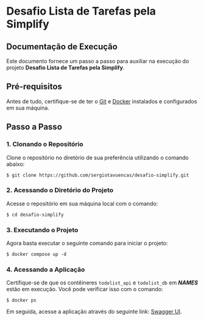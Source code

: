 # Desafio Lista de Tarefas pela Simplify

## Documentação de Execução
Este documento fornece um passo a passo para auxiliar na execução do projeto **Desafio Lista de Tarefas pela Simplify**.

## Pré-requisitos
Antes de tudo, certifique-se de ter o [Git](https://git-scm.com) e [Docker](https://docs.docker.com/engine/install/) instalados e configurados em sua máquina.

## Passo a Passo

### 1. Clonando o Repositório
Clone o repositório no diretório de sua preferência utilizando o comando abaixo:
```
$ git clone https://github.com/sergiotavuencas/desafio-simplify.git
```

### 2. Acessando o Diretório do Projeto
Acesse o repositório em sua máquina local com o comando:
```
$ cd desafio-simplify
```

### 3. Executando o Projeto
Agora basta executar o seguinte comando para iniciar o projeto:
```
$ docker compose up -d
```


### 4. Acessando a Aplicação
Certifique-se de que os contêineres `todolist_api` e `todolist_db` em ***NAMES*** estão em execução. Você pode verificar isso com o comando:
```
$ docker ps
```
Em seguida, acesse a aplicação através do seguinte link: [Swagger UI](http://localhost:8080/swagger-ui/index.html).
